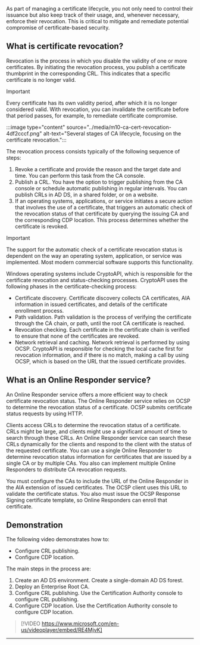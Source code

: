 As part of managing a certificate lifecycle, you not only need to control their issuance but also keep track of their usage, and, whenever necessary, enforce their revocation. This is critical to mitigate and remediate potential compromise of certificate-based security.

## What is certificate revocation?

Revocation is the process in which you disable the validity of one or more certificates. By initiating the revocation process, you publish a certificate thumbprint in the corresponding CRL. This indicates that a specific certificate is no longer valid.

> [!IMPORTANT]
> Every certificate has its own validity period, after which it is no longer considered valid. With revocation, you can invalidate the certificate before that period passes, for example, to remediate certificate compromise.

:::image type="content" source="../media/m10-ca-cert-revocation-4df2cccf.png" alt-text="Several stages of CA lifecycle, focusing on the certificate revocation.":::


The revocation process consists typically of the following sequence of steps:

1.  Revoke a certificate and provide the reason and the target date and time. You can perform this task from the CA console.
2.  Publish a CRL. You have the option to trigger publishing from the CA console or schedule automatic publishing in regular intervals. You can publish CRLs in AD DS, in a shared folder, or on a website.
3.  If an operating systems, applications, or service initiates a secure action that involves the use of a certificate, that triggers an automatic check of the revocation status of that certificate by querying the issuing CA and the corresponding CDP location. This process determines whether the certificate is revoked.

> [!IMPORTANT]
> The support for the automatic check of a certificate revocation status is dependent on the way an operating system, application, or service was implemented. Most modern commercial software supports this functionality.

Windows operating systems include CryptoAPI, which is responsible for the certificate revocation and status-checking processes. CryptoAPI uses the following phases in the certificate-checking process:

 -  Certificate discovery. Certificate discovery collects CA certificates, AIA information in issued certificates, and details of the certificate enrollment process.
 -  Path validation. Path validation is the process of verifying the certificate through the CA chain, or path, until the root CA certificate is reached.
 -  Revocation checking. Each certificate in the certificate chain is verified to ensure that none of the certificates are revoked.
 -  Network retrieval and caching. Network retrieval is performed by using OCSP. CryptoAPI is responsible for checking the local cache first for revocation information, and if there is no match, making a call by using OCSP, which is based on the URL that the issued certificate provides.

## What is an Online Responder service?

An Online Responder service offers a more efficient way to check certificate revocation status. The Online Responder service relies on OCSP to determine the revocation status of a certificate. OCSP submits certificate status requests by using HTTP.

Clients access CRLs to determine the revocation status of a certificate. CRLs might be large, and clients might use a significant amount of time to search through these CRLs. An Online Responder service can search these CRLs dynamically for the clients and respond to the client with the status of the requested certificate. You can use a single Online Responder to determine revocation status information for certificates that are issued by a single CA or by multiple CAs. You also can implement multiple Online Responders to distribute CA revocation requests.

You must configure the CAs to include the URL of the Online Responder in the AIA extension of issued certificates. The OCSP client uses this URL to validate the certificate status. You also must issue the OCSP Response Signing certificate template, so Online Responders can enroll that certificate.

## Demonstration

The following video demonstrates how to:

 -  Configure CRL publishing.
 -  Configure CDP location.

The main steps in the process are:

1.  Create an AD DS environment. Create a single-domain AD DS forest.
2.  Deploy an Enterprise Root CA.
3.  Configure CRL publishing. Use the Certification Authority console to configure CRL publishing.
4.  Configure CDP location. Use the Certification Authority console to configure CDP location.

> [!VIDEO https://www.microsoft.com/en-us/videoplayer/embed/RE4MjvK]

---


##